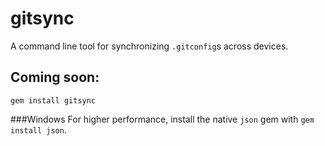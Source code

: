 gitsync
=======

A command line tool for synchronizing ```.gitconfig```s across devices.

Coming soon:
------------
```gem install gitsync```

###Windows
For higher performance, install the native ```json``` gem with ```gem install json```.

